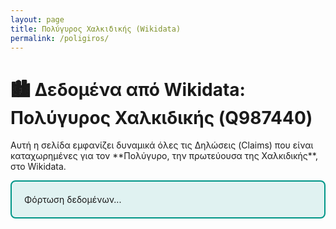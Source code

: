 ```yaml
---
layout: page
title: Πολύγυρος Χαλκιδικής (Wikidata)
permalink: /poligiros/
---
```


# 🏙️ Δεδομένα από Wikidata: Πολύγυρος Χαλκιδικής (Q987440)

<p>Αυτή η σελίδα εμφανίζει δυναμικά όλες τις Δηλώσεις (Claims) που είναι καταχωρημένες για τον **Πολύγυρο, την πρωτεύουσα της Χαλκιδικής**, στο Wikidata.</p>

<div id="wikidata-full-content" style="border: 2px solid #009688; padding: 20px; background-color: #E0F2F1; border-radius: 8px;">
  Φόρτωση δεδομένων...
</div>

<script>
// QID: Πολύγυρος Χαλκιδικής
const QID = 'Q987440'; 

// URL για ανάκτηση Labels, Descriptions και Claims
const WIKIDATA_API_URL = `https://www.wikidata.org/w/api.php?action=wbgetentities&ids=${QID}&props=labels|descriptions|claims&languages=el|en&format=json&origin=*`;

const contentDiv = document.getElementById('wikidata-full-content');

// Βοηθητική συνάρτηση για την εξαγωγή της τιμής από το JSON
function getClaimValue(claim) {
    if (!claim.mainsnak || !claim.mainsnak.datavalue) {
        return '— Άγνωστη Τιμή —';
    }
    const dataValue = claim.mainsnak.datavalue;
    const type = dataValue.type;

    switch (type) {
        case 'wikibase-entityid':
            // Για αντικείμενα (π.χ., QID), επιστρέφουμε τον ID
            return dataValue.value.id;
        case 'time':
            // Για ημερομηνίες, μορφοποιούμε
            return dataValue.value.time.substring(1, 11);
        case 'string':
        case 'external-id':
            return dataValue.value;
        case 'monolingualtext':
            return dataValue.value.text + ` (${dataValue.value.language})`;
        case 'quantity':
            return dataValue.value.amount + ' ' + (dataValue.value.unit === '1' ? '' : dataValue.value.unit);
        default:
            return `[Τύπος: ${type}]`;
    }
}

fetch(WIKIDATA_API_URL)
  .then(response => response.json())
  .then(data => {
    const entity = data.entities[QID];

    if (!entity || entity.missing === "") {
        contentDiv.innerHTML = `<h3>Δεν βρέθηκαν δεδομένα για το QID: ${QID}</h3>`;
        return;
    }

    // 1. Βασικές πληροφορίες (Labels / Descriptions)
    const label_el = (entity.labels && entity.labels.el) ? entity.labels.el.value : (entity.labels && entity.labels.en) ? entity.labels.en.value : 'Χωρίς Τίτλο';
    const description_el = (entity.descriptions && entity.descriptions.el) ? entity.descriptions.el.value : (entity.descriptions && entity.descriptions.en) ? entity.descriptions.en.value : 'Χωρίς Περιγραφή';

    let html = `<h2>${label_el}</h2>`;
    html += `<p><strong>Περιγραφή:</strong> ${description_el}</p>`;
    html += `<p><a href="https://www.wikidata.org/wiki/${QID}" target="_blank">Προβολή στο Wikidata</a></p><hr>`;
    
    // 2. Πλήρης Λίστα Δηλώσεων (Claims)
    html += '<h3>Όλες οι Δηλώσεις (Claims):</h3><ul style="list-style-type: none; padding-left: 0;">';
    
    const claims = entity.claims;
    let claimsFound = false;

    for (const propertyId in claims) {
      if (claims.hasOwnProperty(propertyId)) {
        claimsFound = true;
        const claimsList = claims[propertyId];
        
        claimsList.forEach(claim => {
            const value = getClaimValue(claim);
            // Εμφανίζουμε την ιδιότητα (P-number) και την ακατέργαστη τιμή (Value)
            html += `<li style="margin-bottom: 5px;">
                        <strong><a href="https://www.wikidata.org/wiki/${propertyId}" target="_blank">${propertyId}</a>:</strong> ${value}
                    </li>`;
        });
      }
    }
    
    if (!claimsFound) {
        html += '<li>Δεν βρέθηκαν δηλώσεις (Claims) για αυτό το αντικείμενο.</li>';
    }

    html += '</ul>';

    contentDiv.innerHTML = html;

  })
  .catch(error => {
    console.error('Σφάλμα φόρτωσης Wikidata:', error);
    contentDiv.innerHTML = 'Σφάλμα φόρτωσης δεδομένων από το Wikidata API.';
  });
</script>

